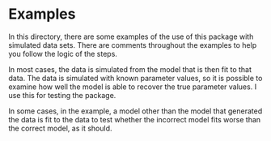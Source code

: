 # Examples

In this directory, there are some examples of the use of this package with simulated data sets. There are comments throughout the examples to help you follow the logic of the steps.

In most cases, the data is simulated from the model that is then fit to that data. The data is simulated with known parameter values, so it is possible to examine how well the model is able to recover the true parameter values. I use this for testing the package.

In some cases, in the example, a model other than the model that generated the data is fit to the data to test whether the incorrect model fits worse than the correct model, as it should.